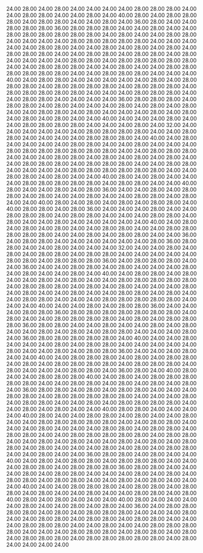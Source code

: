 24.00
28.00
24.00
28.00
24.00
24.00
24.00
24.00
28.00
28.00
28.00
24.00
24.00
28.00
28.00
24.00
24.00
28.00
24.00
40.00
28.00
24.00
28.00
28.00
28.00
24.00
28.00
28.00
24.00
24.00
28.00
24.00
36.00
28.00
24.00
24.00
28.00
28.00
28.00
36.00
28.00
28.00
28.00
24.00
24.00
28.00
24.00
24.00
28.00
28.00
28.00
28.00
28.00
28.00
24.00
28.00
24.00
24.00
28.00
28.00
24.00
24.00
24.00
24.00
28.00
28.00
28.00
28.00
28.00
24.00
24.00
24.00
24.00
24.00
28.00
28.00
24.00
24.00
28.00
24.00
28.00
24.00
28.00
24.00
28.00
28.00
28.00
24.00
24.00
28.00
28.00
24.00
28.00
28.00
24.00
28.00
24.00
24.00
24.00
24.00
28.00
28.00
24.00
28.00
28.00
28.00
28.00
28.00
24.00
24.00
28.00
28.00
28.00
24.00
24.00
28.00
24.00
24.00
28.00
28.00
28.00
28.00
28.00
28.00
24.00
24.00
28.00
28.00
28.00
24.00
24.00
24.00
40.00
24.00
28.00
28.00
24.00
24.00
24.00
24.00
24.00
28.00
24.00
28.00
28.00
28.00
24.00
28.00
28.00
28.00
28.00
24.00
28.00
28.00
28.00
24.00
28.00
28.00
28.00
28.00
28.00
24.00
24.00
24.00
28.00
28.00
28.00
24.00
24.00
28.00
28.00
24.00
24.00
24.00
24.00
36.00
28.00
28.00
28.00
24.00
28.00
28.00
24.00
28.00
24.00
24.00
24.00
28.00
24.00
28.00
24.00
28.00
24.00
24.00
28.00
28.00
24.00
28.00
24.00
24.00
24.00
28.00
24.00
28.00
24.00
28.00
24.00
28.00
24.00
24.00
40.00
24.00
24.00
24.00
28.00
24.00
24.00
28.00
28.00
28.00
28.00
24.00
24.00
24.00
28.00
24.00
32.00
24.00
24.00
24.00
24.00
24.00
24.00
28.00
28.00
28.00
28.00
24.00
24.00
28.00
28.00
24.00
24.00
24.00
24.00
28.00
28.00
28.00
24.00
40.00
24.00
28.00
24.00
24.00
24.00
24.00
28.00
28.00
24.00
24.00
28.00
24.00
24.00
24.00
28.00
28.00
28.00
28.00
28.00
28.00
28.00
24.00
24.00
28.00
28.00
28.00
24.00
24.00
24.00
28.00
28.00
24.00
28.00
24.00
28.00
24.00
28.00
24.00
24.00
28.00
28.00
28.00
24.00
28.00
28.00
28.00
24.00
24.00
28.00
28.00
24.00
24.00
24.00
24.00
28.00
28.00
28.00
28.00
28.00
28.00
24.00
24.00
28.00
28.00
24.00
28.00
24.00
24.00
40.00
28.00
24.00
28.00
24.00
24.00
24.00
28.00
28.00
28.00
28.00
28.00
24.00
28.00
28.00
24.00
24.00
40.00
28.00
24.00
24.00
28.00
24.00
28.00
36.00
24.00
24.00
28.00
24.00
28.00
28.00
24.00
28.00
24.00
24.00
28.00
24.00
24.00
28.00
28.00
24.00
28.00
24.00
24.00
40.00
28.00
24.00
28.00
24.00
28.00
24.00
28.00
28.00
24.00
40.00
28.00
28.00
24.00
28.00
36.00
24.00
24.00
24.00
28.00
24.00
24.00
28.00
28.00
28.00
24.00
28.00
28.00
24.00
24.00
24.00
28.00
28.00
24.00
28.00
24.00
24.00
28.00
24.00
24.00
24.00
24.00
24.00
40.00
24.00
28.00
24.00
28.00
24.00
28.00
24.00
24.00
28.00
28.00
24.00
24.00
28.00
28.00
28.00
28.00
28.00
24.00
24.00
28.00
24.00
28.00
28.00
24.00
24.00
36.00
24.00
28.00
28.00
24.00
24.00
24.00
24.00
24.00
24.00
28.00
36.00
28.00
28.00
24.00
24.00
28.00
24.00
24.00
24.00
32.00
24.00
24.00
28.00
24.00
28.00
24.00
28.00
28.00
24.00
28.00
28.00
24.00
24.00
24.00
24.00
24.00
28.00
28.00
24.00
28.00
28.00
28.00
36.00
24.00
28.00
28.00
28.00
24.00
24.00
36.00
24.00
24.00
28.00
28.00
24.00
28.00
24.00
24.00
24.00
28.00
24.00
28.00
24.00
24.00
28.00
24.00
40.00
24.00
28.00
28.00
24.00
28.00
24.00
24.00
28.00
24.00
28.00
24.00
24.00
28.00
28.00
28.00
28.00
28.00
24.00
28.00
28.00
28.00
24.00
28.00
24.00
28.00
24.00
24.00
24.00
28.00
24.00
28.00
24.00
24.00
28.00
24.00
24.00
28.00
28.00
24.00
28.00
24.00
24.00
28.00
28.00
24.00
24.00
24.00
28.00
28.00
28.00
28.00
28.00
24.00
24.00
24.00
40.00
24.00
24.00
28.00
24.00
28.00
28.00
36.00
24.00
24.00
24.00
28.00
28.00
36.00
28.00
28.00
28.00
28.00
28.00
28.00
28.00
24.00
28.00
24.00
24.00
28.00
28.00
28.00
28.00
24.00
28.00
24.00
28.00
28.00
28.00
36.00
28.00
28.00
24.00
24.00
28.00
24.00
24.00
28.00
24.00
28.00
24.00
24.00
28.00
24.00
28.00
24.00
28.00
28.00
24.00
24.00
24.00
28.00
24.00
36.00
28.00
28.00
28.00
28.00
28.00
24.00
40.00
24.00
24.00
28.00
24.00
24.00
24.00
28.00
24.00
28.00
28.00
24.00
24.00
24.00
24.00
24.00
28.00
24.00
24.00
28.00
24.00
28.00
28.00
36.00
24.00
24.00
24.00
28.00
24.00
24.00
40.00
24.00
28.00
28.00
28.00
24.00
28.00
24.00
28.00
28.00
24.00
28.00
24.00
28.00
28.00
28.00
28.00
24.00
28.00
28.00
28.00
24.00
28.00
24.00
24.00
24.00
28.00
28.00
24.00
36.00
28.00
24.00
40.00
28.00
24.00
24.00
28.00
28.00
28.00
40.00
24.00
28.00
24.00
28.00
28.00
28.00
28.00
28.00
24.00
24.00
28.00
28.00
24.00
28.00
24.00
28.00
24.00
28.00
24.00
36.00
28.00
28.00
24.00
28.00
24.00
28.00
28.00
24.00
24.00
24.00
28.00
28.00
24.00
28.00
28.00
28.00
28.00
28.00
24.00
24.00
24.00
28.00
24.00
28.00
28.00
24.00
24.00
28.00
24.00
28.00
28.00
28.00
28.00
24.00
24.00
28.00
24.00
28.00
24.00
24.00
40.00
28.00
28.00
24.00
24.00
24.00
24.00
40.00
28.00
24.00
24.00
28.00
28.00
24.00
28.00
24.00
24.00
28.00
24.00
24.00
28.00
28.00
28.00
28.00
28.00
24.00
24.00
28.00
28.00
24.00
24.00
24.00
28.00
24.00
24.00
24.00
28.00
28.00
24.00
28.00
28.00
24.00
28.00
28.00
24.00
24.00
28.00
28.00
28.00
28.00
28.00
24.00
28.00
28.00
24.00
24.00
28.00
24.00
28.00
24.00
24.00
28.00
24.00
28.00
24.00
28.00
28.00
24.00
28.00
24.00
24.00
24.00
28.00
24.00
28.00
24.00
28.00
28.00
24.00
24.00
28.00
24.00
24.00
36.00
28.00
28.00
24.00
28.00
24.00
24.00
40.00
24.00
28.00
24.00
28.00
28.00
24.00
28.00
28.00
28.00
24.00
24.00
24.00
28.00
28.00
24.00
28.00
28.00
28.00
36.00
28.00
28.00
24.00
24.00
24.00
28.00
24.00
28.00
28.00
24.00
24.00
24.00
28.00
24.00
28.00
24.00
28.00
28.00
24.00
28.00
28.00
24.00
24.00
28.00
24.00
28.00
24.00
24.00
24.00
40.00
24.00
24.00
28.00
28.00
28.00
24.00
28.00
28.00
24.00
28.00
28.00
24.00
28.00
24.00
24.00
28.00
24.00
24.00
28.00
28.00
24.00
28.00
40.00
28.00
24.00
28.00
24.00
24.00
24.00
40.00
28.00
24.00
24.00
24.00
24.00
28.00
24.00
24.00
28.00
24.00
28.00
24.00
36.00
24.00
28.00
28.00
28.00
28.00
24.00
28.00
24.00
28.00
28.00
28.00
24.00
24.00
24.00
28.00
24.00
24.00
28.00
28.00
24.00
28.00
28.00
24.00
28.00
28.00
24.00
24.00
24.00
28.00
28.00
28.00
24.00
24.00
28.00
24.00
24.00
28.00
28.00
28.00
28.00
24.00
24.00
24.00
28.00
28.00
28.00
24.00
28.00
28.00
24.00
28.00
24.00
28.00
28.00
28.00
24.00
28.00
28.00
28.00
28.00
28.00
24.00
28.00
24.00
24.00
24.00
24.00